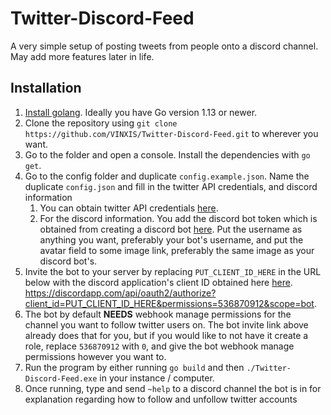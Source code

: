 # Twitter-Discord-Feed
A very simple setup of posting tweets from people onto a discord channel. May add more features later in life.

## Installation
 1. [Install golang](https://golang.org/doc/install). Ideally you have Go version 1.13 or newer. 
 2. Clone the repository using `git clone https://github.com/VINXIS/Twitter-Discord-Feed.git` to wherever you want.
 3. Go to the folder and open a console. Install the dependencies with `go get`.
 4. Go to the config folder and duplicate `config.example.json`. Name the duplicate `config.json` and fill in the twitter API credentials, and discord information
	 1. You can obtain twitter API credentials [here](https://developer.twitter.com/en/docs).
	 2. For the discord information. You add the discord bot token which is obtained from creating a discord bot [here](https://discordapp.com/developers/applications). Put the username as anything you want, preferably your bot's username, and put the avatar field to some image link, preferably the same image as your discord bot's.
 5. Invite the bot to your server by replacing `PUT_CLIENT_ID_HERE` in the URL below with the discord application's client ID obtained here [here](https://discordapp.com/developers/applications). https://discordapp.com/api/oauth2/authorize?client_id=PUT_CLIENT_ID_HERE&permissions=536870912&scope=bot.
 6. The bot by default **NEEDS** webhook manage permissions for the channel you want to follow twitter users on. The bot invite link above already does that for you, but if you would like to not have it create a role, replace `536870912` with `0`, and give the bot webhook manage permissions however you want to.
 7. Run the program by either running  `go build` and then `./Twitter-Discord-Feed.exe` in your instance / computer.
 8. Once running, type and send `~help` to a discord channel the bot is in for explanation regarding how to follow and unfollow twitter accounts
